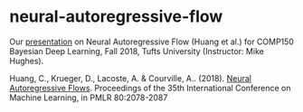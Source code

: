 # neural-autoregressive-flow

Our [presentation](https://docs.google.com/presentation/d/1LlxHjU6SIbRkKcyW8ivDj4oez9ozwHRT1m7-vSTMB9U/edit?usp=sharing) on Neural Autoregressive Flow (Huang et al.) for COMP150 Bayesian Deep Learning, Fall 2018, Tufts University (Instructor: Mike Hughes).


Huang, C., Krueger, D., Lacoste, A. & Courville, A.. (2018). [Neural Autoregressive Flows](https://arxiv.org/abs/1804.00779). Proceedings of the 35th International Conference on Machine Learning, in PMLR 80:2078-2087
